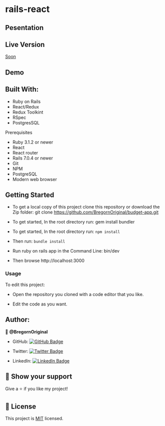 # rails-react

## Pesentation


## Live Version

[Soon]()

## Demo

## Built With:

- Ruby on Rails
- React/Redux
- Redux Toolkint
- RSpec
- PostgresSQL

Prerequisites

- Ruby 3.1.2 or newer
- React
- React router
- Rails 7.0.4 or newer
- Git
- NPM
- PostgreSQL
- Modern web browser

## Getting Started
- To get a local copy of this project clone this repository or download the Zip folder:
git clone https://github.com/BregornOriginal/budget-app.git

- To get started, In the root directory run:
gem install bundler

- To get started, In the root directory run:
`npm install`

- Then run:
`bundle install`

- Run ruby on rails app in the Command Line:
bin/dev

- Then browse http://localhost:3000

### Usage

To edit this project:

- Open the repository you cloned with a code editor that you like.

- Edit the code as you want.

## Author:

👤 **@BregornOriginal**

- GitHub: [![GitHub Badge](https://img.shields.io/badge/-BregornOriginal-white?logo=GitHub&logoColor=181717&style=plastic)](https://github.com/BregornOriginal)

- Twitter: [![Twitter Badge](https://img.shields.io/badge/-Bregorn-white?logo=Twitter&logoColor=1DA1F2&style=plastic)](https://twitter.com/Bregorn)

- LinkedIn: [![LinkedIn Badge](https://img.shields.io/badge/-JulioGagliardi-white?logo=LinkedIn&logoColor=1DA1F2&style=plastic)](https://www.linkedin.com/in/julio-gagliardi/)

## :star2: Show your support

Give a :star: if you like my project!

## :pencil: License

This project is [MIT](https://github.com/BregornOriginal/hello-rails-react/blob/main/LICENSE) licensed.
